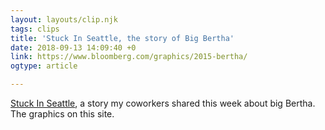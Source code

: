 ```yaml
---
layout: layouts/clip.njk
tags: clips
title: 'Stuck In Seattle, the story of Big Bertha'
date: 2018-09-13 14:09:40 +0
link: https://www.bloomberg.com/graphics/2015-bertha/
ogtype: article

---
```

[ Stuck In Seattle](https://www.bloomberg.com/graphics/2015-bertha/), a story my coworkers shared this week about big Bertha. The graphics on this site.